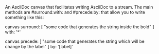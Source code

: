 An AsciiDoc canvas that facilitates writing AsciiDoc to a stream. The main methods are #surround:with: and #precede:by: that allow you to write something like this:

canvas surround:  [ "some code that generates the string inside the bold" ] with: '*'

canvas precede: [ "some code that generates the string which will be change by the label" ]  by: '[label]' 